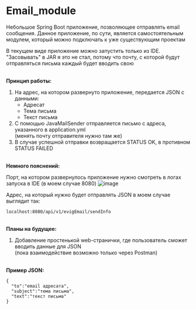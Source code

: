 # Email_module

Небольшое Spring Boot приложение, позволяющее отправлять email сообщения. Данное приложение, по сути, является самостоятельным модулем, который можно подключать к уже существующим проектам

В текущем виде приложение можно запустить только из IDE. "Засовывать" в JAR я это не стал, потому что почту, с которой будут отправляться письма каждый будет вводить свою

<br>**Принцип работы:**
1. На адрес, на котором развернуто приложение, передается JSON с данными:
   - Адресат
   - Тема письма
   - Текст письма
2. С помощью JavaMailSender отправляется письмо с адреса, указанного в application.yml<br/>(менять почту отправителя нужно там же)
3. В случае успешной отправки возвращается STATUS OK, в противном STATUS FAILED

<br>**Немного пояснений:**

Порт, на котором развернулось приложение нужно смотреть в логах запуска в IDE (в моем случае 8080)
![image](https://github.com/ev1gilatio/Email_module/assets/84005587/1bcfa6a1-4d61-40f3-b6a4-0aafaf704f70)

Адрес, на который нужно будет отправлять JSON в моем случае выглядит так:
```
localhost:8080/api/v1/evigEmail/sendInfo
```

<br>**Планы на будущее:**
1. Добавление простенькой web-странички, где пользователь сможет вводить данные для JSON<br/>(пока взаимодействие возможно только через Postman)

<br>**Пример JSON:**
```
{
  "to":"email адресата",
  "subject":"тема письма",
  "text":"текст письма"
}
```
